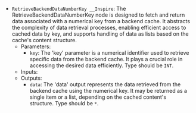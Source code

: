 - `RetrieveBackendDataNumberKey __Inspire`: The RetrieveBackendDataNumberKey node is designed to fetch and return data associated with a numerical key from a backend cache. It abstracts the complexity of data retrieval processes, enabling efficient access to cached data by key, and supports handling of data as lists based on the cache's content structure.
    - Parameters:
        - `key`: The 'key' parameter is a numerical identifier used to retrieve specific data from the backend cache. It plays a crucial role in accessing the desired data efficiently. Type should be `INT`.
    - Inputs:
    - Outputs:
        - `data`: The 'data' output represents the data retrieved from the backend cache using the numerical key. It may be returned as a single item or a list, depending on the cached content's structure. Type should be `*`.
